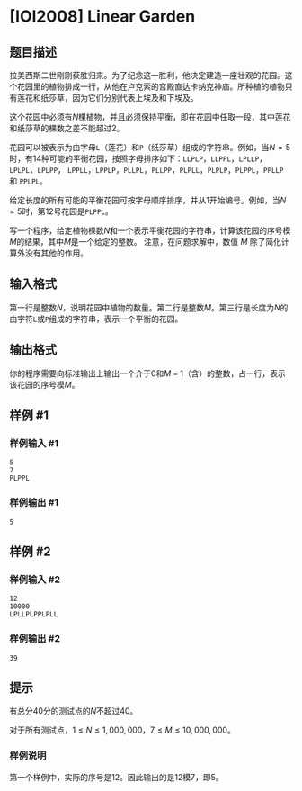# [IOI2008] Linear Garden

## 题目描述

拉美西斯二世刚刚获胜归来。为了纪念这一胜利，他决定建造一座壮观的花园。这个花园里的植物排成一行，从他在卢克索的宫殿直达卡纳克神庙。所种植的植物只有莲花和纸莎草，因为它们分别代表上埃及和下埃及。

这个花园中必须有$N$棵植物，并且必须保持平衡，即在花园中任取一段，其中莲花和纸莎草的棵数之差不能超过$2$。

花园可以被表示为由字母```L```（莲花）和```P```（纸莎草）组成的字符串。例如，当$N=5$时，有$14$种可能的平衡花园，按照字母排序如下：```LLPLP```，```LLPPL```，```LPLLP```，```LPLPL```，```LPLPP```， ```LPPLL```，```LPPLP```，```PLLPL```，```PLLPP```，```PLPLL```，```PLPLP```，```PLPPL```，```PPLLP``` 和 ```PPLPL```。

给定长度的所有可能的平衡花园可按字母顺序排序，并从$1$开始编号。例如，当$N=5$时，第$12$号花园是```PLPPL```。 

写一个程序，给定植物棵数$N$和一个表示平衡花园的字符串，计算该花园的序号模$M$的结果，其中$M$是一个给定的整数。 注意，在问题求解中，数值 $M$ 除了简化计算外没有其他的作用。 

## 输入格式

第一行是整数$N$，说明花园中植物的数量。第二行是整数$M$。第三行是长度为$N$的由字符```L```或```P```组成的字符串，表示一个平衡的花园。

## 输出格式

你的程序需要向标准输出上输出一个介于$0$和$M-1$（含）的整数，占一行，表示该花园的序号模$M$。

## 样例 #1

### 样例输入 #1
```
5
7
PLPPL
```

### 样例输出 #1

```
5
```

## 样例 #2

### 样例输入 #2
```
12
10000
LPLLPLPPLPLL
```

### 样例输出 #2

```
39
```

## 提示

有总分40分的测试点的$N$不超过$40$。

对于所有测试点，$1 \leq N \leq 1,000,000$，$7 \leq M \leq 10,000,000$。 

### 样例说明

第一个样例中，实际的序号是12。因此输出的是12模7，即5。
